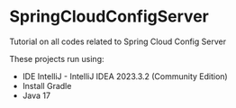 # SpringCloudConfigServer
Tutorial on all codes related to Spring Cloud Config Server

These projects run using:
- IDE IntelliJ - IntelliJ IDEA 2023.3.2 (Community Edition)
- Install Gradle
- Java 17
